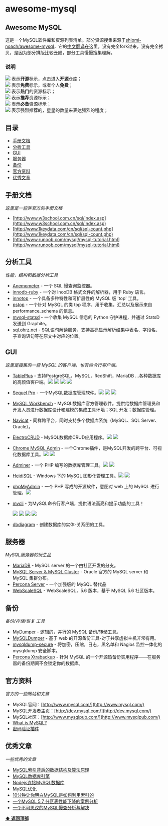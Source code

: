 # awesome-mysql

## Awesome MySQL

这是一个MySQL软件库和资源列表清单。部分资源搜集来源于[shlomi-noach/awesome-mysql](https://github.com/shlomi-noach/awesome-mysql)，它的[中文翻译](https://github.com/jobbole/awesome-mysql-cn)在这里，没有完全fork过来，没有完全拷贝，是因为部分排版比较丑陋，部分工具慢慢搜集理解。

### 说明

![](https://jaywcjlove.github.io/sb/ico/min-oss.svg) 表示**开源**标示，点击进入**开源**仓库；  
![](https://jaywcjlove.github.io/sb/ico/min-free.svg) 表示**免费**标示，或者个人**免费**；  
![](https://jaywcjlove.github.io/sb/ico/min-hot.svg) 表示**热门**的资源标示；  
![](https://jaywcjlove.github.io/sb/ico/min-tuijian.svg) 表示**推荐**资源标示；  
![](https://jaywcjlove.github.io/sb/ico/min-bibei.svg) 表示**必备**资源标示；  
![](https://jaywcjlove.github.io/sb/star/red.svg) 表示强烈推荐的，星星的数量来表达强烈的程度；

## 目录

* [手册文档](awesome-mysql.md#手册文档)
* [分析工具](awesome-mysql.md#分析工具)
* [GUI](awesome-mysql.md#gui)
* [服务器](awesome-mysql.md#服务器)
* [备份](awesome-mysql.md#备份)
* [官方资料](awesome-mysql.md#官方资料)
* [优秀文章](awesome-mysql.md#优秀文章)

## 手册文档

_这里是一些非官方的手册文档_

* [http://www.w3school.com.cn/sql/index.asp](http://www.w3school.com.cn/sql/index.asp)
* [http://www.1keydata.com/cn/sql/sql-count.php](http://www.1keydata.com/cn/sql/sql-count.php)
* [http://www.runoob.com/mysql/mysql-tutorial.html](http://www.runoob.com/mysql/mysql-tutorial.html)

## 分析工具

_性能，结构和数据分析工具_

* [Anemometer](https://github.com/box/Anemometer) - 一个 SQL 慢查询监控器。
* [innodb-ruby](https://github.com/jeremycole/innodb_ruby) - 一个对 InooDB 格式文件的解析器，用于 Ruby 语言。
* [innotop](https://github.com/innotop/innotop) - 一个具备多种特性和可扩展性的 MySQL 版 'top' 工具。
* [pstop](https://github.com/sjmudd/ps-top) - 一个针对 MySQL 的类 top 程序，用于收集，汇总以及展示来自 performance\_schema 的信息。
* [mysql-statsd](https://github.com/db-art/mysql-statsd) - 一个收集 MySQL 信息的 Python 守护进程，并通过 StatsD 发送到 Graphite。
* [sql.ohrz.net](https://sql.ohrz.net) - SQL语句解读服务，支持高亮显示解析结果中表名、字段名、子查询语句等在原文中对应的位置。

## GUI

_这里是搜集的一些 MySQL 的客户端，也有命令行客户端。_

* [TablePlus](https://tableplus.io/) - 支持PostgreSQL，MySQL，RedShift，MariaDB ...各种数据库的高颜值客户端。[![](https://jaywcjlove.github.io/sb/ico/min-oss.svg)](https://github.com/sequelpro/sequelpro) ![](https://jaywcjlove.github.io/sb/ico/min-free.svg) ![](https://jaywcjlove.github.io/sb/ico/min-hot.svg) ![](https://jaywcjlove.github.io/sb/ico/min-bibei.svg)
* [Sequel Pro](http://www.sequelpro.com/) - 一个MySQL数据库管理软件。[![](https://jaywcjlove.github.io/sb/ico/min-oss.svg)](https://github.com/sequelpro/sequelpro) ![](https://jaywcjlove.github.io/sb/ico/min-free.svg) ![](https://jaywcjlove.github.io/sb/ico/min-hot.svg)
* [MySQL Workbench](http://dev.mysql.com/downloads/workbench/) - MySQL数据库官方管理软件。提供给数据库管理员和开发人员进行数据库设计和建模的集成工具环境；SQL 开发；数据库管理。
* [Navicat](https://www.navicat.com/products/navicat-for-mysql) - 同样跨平台，同时支持多个数据库系统（MySQL、SQL Server、Oracle）。
* [ElectroCRUD](http://garrylachman.github.io/ElectroCRUD/) - MySQL数据库CRUD应用程序。[![](https://jaywcjlove.github.io/sb/ico/min-oss.svg)](https://github.com/garrylachman/ElectroCRUD) ![](https://jaywcjlove.github.io/sb/ico/min-free.svg)
* [Chrome MySQL Admin](https://www.eisbahn.jp/chrome_mysql_admin) - 一个Chrome插件，是MySQL开发的跨平台、可视化数据库工具。[![](https://jaywcjlove.github.io/sb/ico/min-oss.svg)](https://github.com/yoichiro/chrome_mysql_admin) ![](https://jaywcjlove.github.io/sb/ico/min-free.svg)
* [Adminer](https://www.adminer.org/) - 一个 PHP 编写的数据库管理工具。[![](https://jaywcjlove.github.io/sb/ico/min-oss.svg)](https://github.com/vrana/adminer) ![](https://jaywcjlove.github.io/sb/ico/min-free.svg)
* [HeidiSQL](http://www.heidisql.com/) - Windows 下的 MySQL 图形化管理工具。[![](https://jaywcjlove.github.io/sb/ico/min-oss.svg)](https://github.com/HeidiSQL/HeidiSQL) ![](https://jaywcjlove.github.io/sb/ico/min-free.svg)
* [phpMyAdmin](https://www.phpmyadmin.net/) - 一个 PHP 写成的开源软件，意图对 web 上的 MySQL 进行管理。[![](https://jaywcjlove.github.io/sb/ico/min-oss.svg)](https://github.com/phpmyadmin/phpmyadmin)
* [mycli](https://github.com/dbcli/mycli) - 为MySQL命令行客户端，提供语法高亮和提示功能的工具！

  [![](https://jaywcjlove.github.io/sb/ico/min-oss.svg)](https://github.com/dbcli/mycli) ![](https://jaywcjlove.github.io/sb/ico/min-free.svg) ![](https://jaywcjlove.github.io/sb/ico/min-tuijian.svg) ![](https://jaywcjlove.github.io/sb/star/red5.svg)

* [dbdiagram](https://dbdiagram.io/) - 创建数据库的实体-关系图的工具。

## 服务器

_MySQL服务器的衍生品_

* [MariaDB](https://github.com/MariaDB/server) - MySQL server 的一个由社区开发的分支。
* [MySQL Server & MySQL Cluster](https://github.com/mysql/mysql-server) - Oracle 官方的 MySQL server 和 MySQL 集群分布。
* [Percona Server](https://launchpad.net/percona-server) - 一个加强版的 MySQL 替代品
* [WebScaleSQL](https://github.com/webscalesql/webscalesql-5.6) - WebScaleSQL，5.6 版本，基于 MySQL 5.6 社区版本。

## 备份

_备份/存储/恢复 工具_

* [MyDumper](https://launchpad.net/mydumper) - 逻辑的，并行的 MySQL 备份/转储工具。
* [MySQLDumper](http://www.mysqldumper.net/) - 基于 web 的开源备份工具-对于共享虚拟主机非常有用。
* [mysqldump-secure](https://github.com/cytopia/mysqldump-secure) - 将加密，压缩，日志，黑名单和 Nagios 监控一体化的 mysqldump 安全脚本。
* [Percona Xtrabackup](https://www.percona.com/doc/percona-xtrabackup) - 针对 MySQL 的一个开源热备份实用程序——在服务器的备份期间不会锁定你的数据库。

## 官方资料

_官方的一些网站和文章_

* MySQL官网：[http://www.mysql.com/](http://www.mysql.com/)
* MySQL开发者主页：[http://dev.mysql.com/](http://dev.mysql.com/)
* MySQL社区：[http://www.mysqlpub.com/](http://www.mysqlpub.com/)
* [What is MySQL?](http://dev.mysql.com/doc/refman/5.7/en/what-is-mysql.html)
* [密码验证插件](http://dev.mysql.com/doc/refman/5.6/en/validate-password-plugin.html)

## 优秀文章

_一些优秀的文章_

* [MySQL索引背后的数据结构及算法原理](http://blog.codinglabs.org/articles/theory-of-mysql-index.html)
* [MySQL数据库引擎](http://www.cnblogs.com/0201zcr/p/5296843.html)
* [Nodejs连接MySQL数据库](http://xieyufei.com/2016/11/15/Nodejs-Connect-Mysql.html)
* [MySQL优化](http://blog.csdn.net/qq_22329521/article/details/54801950)
* [10分钟让你明白MySQL是如何利用索引的](http://fordba.com/spend-10-min-to-understand-how-mysql-use-index.html)
* [一个MySQL 5.7 分区表性能下降的案例分析](https://mp.weixin.qq.com/s/K3RpSBAIWFwGCIWyfF0QPA)
* [一个不可思议的MySQL慢查分析与解决](http://fordba.com/optimize-an-amazing-mysql-slowlog.html)

[**⬆ 返回顶部**](awesome-mysql.md#目录)

